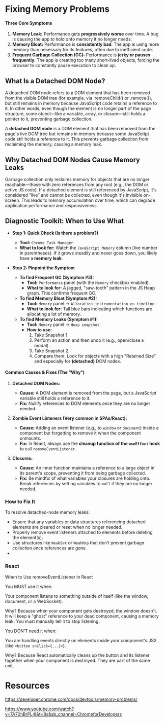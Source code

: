 
# **Fixing Memory Problems**

#### **Three Core Symptoms**

1.  **Memory Leak:** Performance gets **progressively worse** over time. A bug is causing the app to hold onto memory it no longer needs.
2.  **Memory Bloat:** Performance is **consistently bad**. The app is using more memory than necessary for its features, often due to inefficient code.
3.  **Frequent Garbage Collection (GC):** Performance is **jerky or pauses frequently**. The app is creating too many short-lived objects, forcing the browser to constantly pause execution to clean up.


## What Is a Detached DOM Node?

A detached DOM node refers to a DOM element that has been removed from the visible DOM tree (for example, via .removeChild() or .remove()), but still remains in memory because JavaScript code retains a reference to it. In other words, even though the element is no longer part of the page structure, some object—like a variable, array, or closure—still holds a pointer to it, preventing garbage collection.

A **detached DOM node** is a DOM element that has been removed from the page's live DOM tree but remains in memory because some JavaScript code still holds a reference to it. This prevents garbage collection from reclaiming the memory, causing a memory leak.

## Why Detached DOM Nodes Cause Memory Leaks

Garbage collection only reclaims memory for objects that are no longer reachable—those with zero references from any root (e.g., the DOM or active JS code). If a detached element is still referenced by JavaScript, it's considered “live” and cannot be collected, even though it's invisible on-screen. This leads to memory accumulation over time, which can degrade application performance and responsiveness.

## **Diagnostic Toolkit: When to Use What**

*   **Step 1: Quick Check (Is there a problem?)**
    *   **Tool:** `Chrome Task Manager`
    *   **What to look for:** Watch the `JavaScript Memory` column (live number in parentheses). If it grows steadily and never goes down, you likely have a **memory leak**.

*   **Step 2: Pinpoint the Symptom**
    *   **To find Frequent GC (Symptom #3):**
        *   **Tool:** `Performance` panel (with the `Memory` checkbox enabled).
        *   **What to look for:** A jagged, "saw-tooth" pattern in the JS Heap graph. This confirms frequent GC.
    *   **To find Memory Bloat (Symptom #2):**
        *   **Tool:** `Memory` panel -> `Allocation instrumentation on timeline`.
        *   **What to look for:** Tall blue bars indicating which functions are allocating a lot of memory.
    *   **To find Memory Leaks (Symptom #1):**
        *   **Tool:** `Memory` panel -> `Heap snapshot`.
        *   **How to use:**
            1.  Take Snapshot 1.
            2.  Perform an action and then undo it (e.g., open/close a modal).
            3.  Take Snapshot 2.
            4.  Compare them. Look for objects with a high "Retained Size" and especially for **(detached)** DOM nodes.

#### **Common Causes & Fixes (The "Why")**

1.  **Detached DOM Nodes:**
    *   **Cause:** A DOM element is removed from the page, but a JavaScript variable still holds a reference to it.
    *   **Fix:** Nullify references to DOM elements once they are no longer needed.

2.  **Zombie Event Listeners (Very common in SPAs/React):**
    *   **Cause:** Adding an event listener (e.g., to `window` or `document`) inside a component but forgetting to remove it when the component unmounts.
    *   **Fix:** In React, always use the **cleanup function of the `useEffect` hook** to call `removeEventListener`.

3.  **Closures:**
    *   **Cause:** An inner function maintains a reference to a large object in its parent's scope, preventing it from being garbage collected.
    *   **Fix:** Be mindful of what variables your closures are holding onto. Break references by setting variables to `null` if they are no longer needed.

### How to Fix It  
To resolve detached-node memory leaks:
- Ensure that any variables or data structures referencing detached elements are cleared or reset when no longer needed.
- Properly remove event listeners attached to elements before deleting the element(s).
- Use structures like `WeakSet` or `WeakMap` that don't prevent garbage collection once references are gone.
- 
### React

When to Use removeEventListener in React

You MUST use it when:

Your component listens to something outside of itself (like the window, document, or a WebSocket).

Why? Because when your component gets destroyed, the window doesn't. It will keep a "ghost" reference to your dead component, causing a memory leak. You must manually tell it to stop listening.

You DON'T need it when:

You are handling events directly on elements inside your component's JSX (like `<button onClick={...}>`).

Why? Because React automatically cleans up the button and its listener together when your component is destroyed. They are part of the same unit.

# Resources
https://developer.chrome.com/docs/devtools/memory-problems/

https://www.youtube.com/watch?v=7A70hBrPL4I&t=8s&ab_channel=ChromeforDevelopers
 